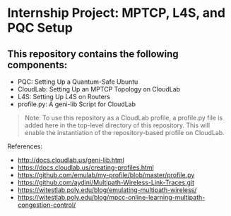 # Internship Project: MPTCP, L4S, and PQC Setup

## This repository contains the following components:
- PQC: Setting Up a Quantum-Safe Ubuntu
- CloudLab: Setting Up an MPTCP Topology on CloudLab
- L4S: Setting Up L4S on Routers
- profile.py: A geni-lib Script for CloudLab

> Note: To use this repository as a CloudLab profile, a profile.py file is added here in the top-level directory of this repository. This will enable the instantiation of the repository-based profile on CloudLab.













References:
- http://docs.cloudlab.us/geni-lib.html
- https://docs.cloudlab.us/creating-profiles.html
- https://github.com/emulab/my-profile/blob/master/profile.py
- https://github.com/aydini/Multipath-Wireless-Link-Traces.git
- https://witestlab.poly.edu/blog/emulating-multipath-wireless/
- https://witestlab.poly.edu/blog/mpcc-online-learning-multipath-congestion-control/
